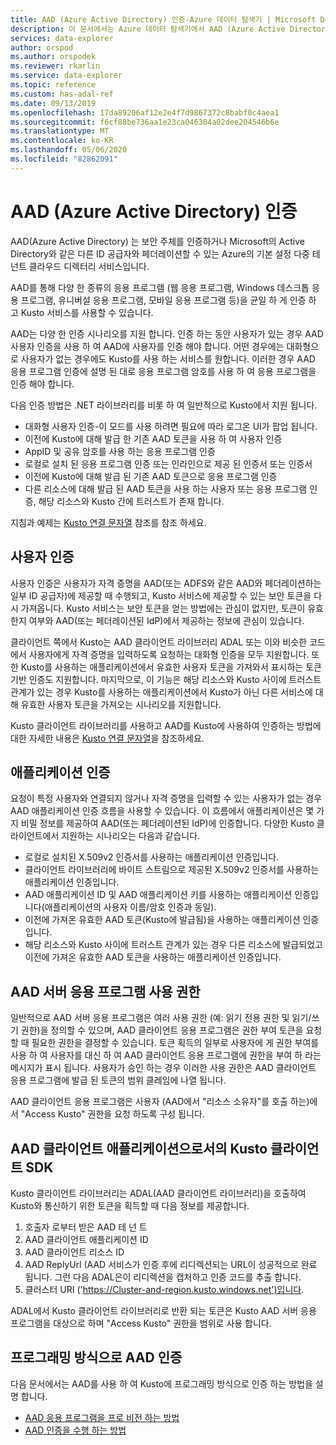 ```yaml
---
title: AAD (Azure Active Directory) 인증-Azure 데이터 탐색기 | Microsoft Docs
description: 이 문서에서는 Azure 데이터 탐색기에서 AAD (Azure Active Directory) 인증을 설명 합니다.
services: data-explorer
author: orspod
ms.author: orspodek
ms.reviewer: rkarlin
ms.service: data-explorer
ms.topic: reference
ms.custom: has-adal-ref
ms.date: 09/13/2019
ms.openlocfilehash: 17da89206af12e2e4f7d9867372c8babf0c4aea1
ms.sourcegitcommit: f6cf88be736aa1e23ca046304a02dee204546b6e
ms.translationtype: MT
ms.contentlocale: ko-KR
ms.lasthandoff: 05/06/2020
ms.locfileid: "82862091"
---
```

# <a name="azure-active-directory-aad-authentication"></a>AAD (Azure Active Directory) 인증

AAD(Azure Active Directory) 는 보안 주체를 인증하거나 Microsoft의 Active Directory와 같은 다른 ID 공급자와 페더레이션할 수 있는 Azure의 기본 설정 다중 테넌트 클라우드 디렉터리 서비스입니다.

AAD를 통해 다양 한 종류의 응용 프로그램 (웹 응용 프로그램, Windows 데스크톱 응용 프로그램, 유니버설 응용 프로그램, 모바일 응용 프로그램 등)을 균일 하 게 인증 하 고 Kusto 서비스를 사용할 수 있습니다.

AAD는 다양 한 인증 시나리오를 지원 합니다.
인증 하는 동안 사용자가 있는 경우 AAD 사용자 인증을 사용 하 여 AAD에 사용자를 인증 해야 합니다.
어떤 경우에는 대화형으로 사용자가 없는 경우에도 Kusto를 사용 하는 서비스를 원합니다. 이러한 경우 AAD 응용 프로그램 인증에 설명 된 대로 응용 프로그램 암호를 사용 하 여 응용 프로그램을 인증 해야 합니다.

다음 인증 방법은 .NET 라이브러리를 비롯 하 여 일반적으로 Kusto에서 지원 됩니다.

* 대화형 사용자 인증-이 모드를 사용 하려면 필요에 따라 로그온 UI가 팝업 됩니다.
* 이전에 Kusto에 대해 발급 한 기존 AAD 토큰을 사용 하 여 사용자 인증
* AppID 및 공유 암호를 사용 하는 응용 프로그램 인증
* 로컬로 설치 된 응용 프로그램 인증 또는 인라인으로 제공 된 인증서 또는 인증서
* 이전에 Kusto에 대해 발급 된 기존 AAD 토큰으로 응용 프로그램 인증
* 다른 리소스에 대해 발급 된 AAD 토큰을 사용 하는 사용자 또는 응용 프로그램 인증, 해당 리소스와 Kusto 간에 트러스트가 존재 합니다.

지침과 예제는 [Kusto 연결 문자열](../../api/connection-strings/kusto.md) 참조를 참조 하세요.

## <a name="user-authentication"></a>사용자 인증

사용자 인증은 사용자가 자격 증명을 AAD(또는 ADFS와 같은 AAD와 페더레이션하는 일부 ID 공급자)에 제공할 때 수행되고, Kusto 서비스에 제공할 수 있는 보안 토큰을 다시 가져옵니다. Kusto 서비스는 보안 토큰을 얻는 방법에는 관심이 없지만, 토큰이 유효한지 여부와 AAD(또는 페더레이션된 IdP)에서 제공하는 정보에 관심이 있습니다.

클라이언트 쪽에서 Kusto는 AAD 클라이언트 라이브러리 ADAL 또는 이와 비슷한 코드에서 사용자에게 자격 증명을 입력하도록 요청하는 대화형 인증을 모두 지원합니다. 또한 Kusto를 사용하는 애플리케이션에서 유효한 사용자 토큰을 가져와서 표시하는 토큰 기반 인증도 지원합니다. 마지막으로, 이 기능은 해당 리소스와 Kusto 사이에 트러스트 관계가 있는 경우 Kusto를 사용하는 애플리케이션에서 Kusto가 아닌 다른 서비스에 대해 유효한 사용자 토큰을 가져오는 시나리오를 지원합니다.

Kusto 클라이언트 라이브러리를 사용하고 AAD를 Kusto에 사용하여 인증하는 방법에 대한 자세한 내용은 [Kusto 연결 문자열](../../api/connection-strings/kusto.md)을 참조하세요.

## <a name="application-authentication"></a>애플리케이션 인증

요청이 특정 사용자와 연결되지 않거나 자격 증명을 입력할 수 있는 사용자가 없는 경우 AAD 애플리케이션 인증 흐름을 사용할 수 있습니다. 이 흐름에서 애플리케이션은 몇 가지 비밀 정보를 제공하여 AAD(또는 페더레이션된 IdP)에 인증합니다. 다양한 Kusto 클라이언트에서 지원하는 시나리오는 다음과 같습니다.

* 로컬로 설치된 X.509v2 인증서를 사용하는 애플리케이션 인증입니다.
* 클라이언트 라이브러리에 바이트 스트림으로 제공된 X.509v2 인증서를 사용하는 애플리케이션 인증입니다.
* AAD 애플리케이션 ID 및 AAD 애플리케이션 키를 사용하는 애플리케이션 인증입니다(애플리케이션의 사용자 이름/암호 인증과 동일).
* 이전에 가져온 유효한 AAD 토큰(Kusto에 발급됨)을 사용하는 애플리케이션 인증입니다.
* 해당 리소스와 Kusto 사이에 트러스트 관계가 있는 경우 다른 리소스에 발급되었고 이전에 가져온 유효한 AAD 토큰을 사용하는 애플리케이션 인증입니다.

## <a name="aad-server-application-permissions"></a>AAD 서버 응용 프로그램 사용 권한

일반적으로 AAD 서버 응용 프로그램은 여러 사용 권한 (예: 읽기 전용 권한 및 읽기/쓰기 권한)을 정의할 수 있으며, AAD 클라이언트 응용 프로그램은 권한 부여 토큰을 요청할 때 필요한 권한을 결정할 수 있습니다. 토큰 획득의 일부로 사용자에 게 권한 부여를 사용 하 여 사용자를 대신 하 여 AAD 클라이언트 응용 프로그램에 권한을 부여 하 라는 메시지가 표시 됩니다. 사용자가 승인 하는 경우 이러한 사용 권한은 AAD 클라이언트 응용 프로그램에 발급 된 토큰의 범위 클레임에 나열 됩니다.



AAD 클라이언트 응용 프로그램은 사용자 (AAD에서 "리소스 소유자"를 호출 하는)에서 "Access Kusto" 권한을 요청 하도록 구성 됩니다.

## <a name="kusto-client-sdk-as-an-aad-client-application"></a>AAD 클라이언트 애플리케이션으로서의 Kusto 클라이언트 SDK

Kusto 클라이언트 라이브러리는 ADAL(AAD 클라이언트 라이브러리)을 호출하여 Kusto와 통신하기 위한 토큰을 획득할 때 다음 정보를 제공합니다.

1. 호출자 로부터 받은 AAD 테 넌 트
2. AAD 클라이언트 애플리케이션 ID
3. AAD 클라이언트 리소스 ID
4. AAD ReplyUrl (AAD 서비스가 인증 후에 리디렉션되는 URL이 성공적으로 완료 됩니다. 그런 다음 ADAL은이 리디렉션을 캡처하고 인증 코드를 추출 합니다.
5. 클러스터 URI ('https://Cluster-and-region.kusto.windows.net')입니다.

ADAL에서 Kusto 클라이언트 라이브러리로 반환 되는 토큰은 Kusto AAD 서버 응용 프로그램을 대상으로 하며 "Access Kusto" 권한을 범위로 사용 합니다.

## <a name="authenticating-with-aad-programmatically"></a>프로그래밍 방식으로 AAD 인증

다음 문서에서는 AAD를 사용 하 여 Kusto에 프로그래밍 방식으로 인증 하는 방법을 설명 합니다.

* [AAD 응용 프로그램을 프로 비전 하는 방법](./how-to-provision-aad-app.md)
* [AAD 인증을 수행 하는 방법](./how-to-authenticate-with-aad.md)
